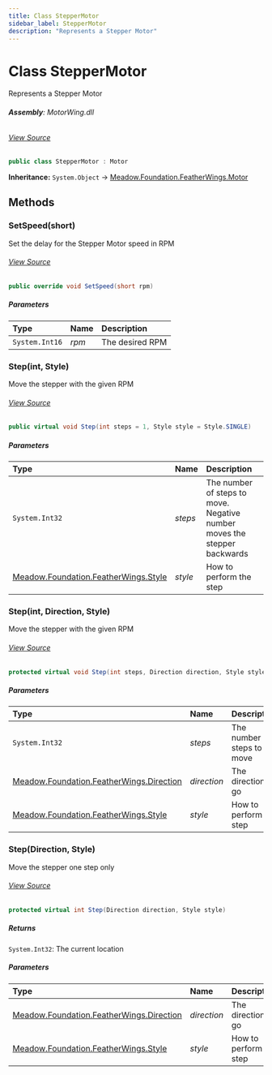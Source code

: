 ```yaml
---
title: Class StepperMotor
sidebar_label: StepperMotor
description: "Represents a Stepper Motor"
---
```

# Class StepperMotor
Represents a Stepper Motor

###### **Assembly**: MotorWing.dll
###### [View Source](https://github.com/WildernessLabs/Meadow.Foundation.FeatherWings.git/blob/main/Source/MotorWing/Driver/StepperMotor.cs#L48)
```csharp title="Declaration"
public class StepperMotor : Motor
```
**Inheritance:** `System.Object` -> [Meadow.Foundation.FeatherWings.Motor](../Meadow.Foundation.FeatherWings/Motor)

## Methods
### SetSpeed(short)
Set the delay for the Stepper Motor speed in RPM
###### [View Source](https://github.com/WildernessLabs/Meadow.Foundation.FeatherWings.git/blob/main/Source/MotorWing/Driver/StepperMotor.cs#L105)
```csharp title="Declaration"
public override void SetSpeed(short rpm)
```

##### Parameters

| Type | Name | Description |
|:--- |:--- |:--- |
| `System.Int16` | *rpm* | The desired RPM |

### Step(int, Style)
Move the stepper with the given RPM
###### [View Source](https://github.com/WildernessLabs/Meadow.Foundation.FeatherWings.git/blob/main/Source/MotorWing/Driver/StepperMotor.cs#L115)
```csharp title="Declaration"
public virtual void Step(int steps = 1, Style style = Style.SINGLE)
```

##### Parameters

| Type | Name | Description |
|:--- |:--- |:--- |
| `System.Int32` | *steps* | The number of steps to move. Negative number moves the stepper backwards |
| [Meadow.Foundation.FeatherWings.Style](../Meadow.Foundation.FeatherWings/Style) | *style* | How to perform the step |

### Step(int, Direction, Style)
Move the stepper with the given RPM
###### [View Source](https://github.com/WildernessLabs/Meadow.Foundation.FeatherWings.git/blob/main/Source/MotorWing/Driver/StepperMotor.cs#L133)
```csharp title="Declaration"
protected virtual void Step(int steps, Direction direction, Style style)
```

##### Parameters

| Type | Name | Description |
|:--- |:--- |:--- |
| `System.Int32` | *steps* | The number of steps to move |
| [Meadow.Foundation.FeatherWings.Direction](../Meadow.Foundation.FeatherWings/Direction) | *direction* | The direction to go |
| [Meadow.Foundation.FeatherWings.Style](../Meadow.Foundation.FeatherWings/Style) | *style* | How to perform the step |

### Step(Direction, Style)
Move the stepper one step only
###### [View Source](https://github.com/WildernessLabs/Meadow.Foundation.FeatherWings.git/blob/main/Source/MotorWing/Driver/StepperMotor.cs#L160)
```csharp title="Declaration"
protected virtual int Step(Direction direction, Style style)
```

##### Returns

`System.Int32`: The current location
##### Parameters

| Type | Name | Description |
|:--- |:--- |:--- |
| [Meadow.Foundation.FeatherWings.Direction](../Meadow.Foundation.FeatherWings/Direction) | *direction* | The direction to go |
| [Meadow.Foundation.FeatherWings.Style](../Meadow.Foundation.FeatherWings/Style) | *style* | How to perform the step |

